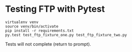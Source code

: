 # Testing FTP with Pytest

```shell
virtualenv venv
source venv/bin/activate
pip install -r requirements.txt
py.test test_ftp_fixture_one.py test_ftp_fixture_two.py
```

Tests will not complete (return to prompt).
